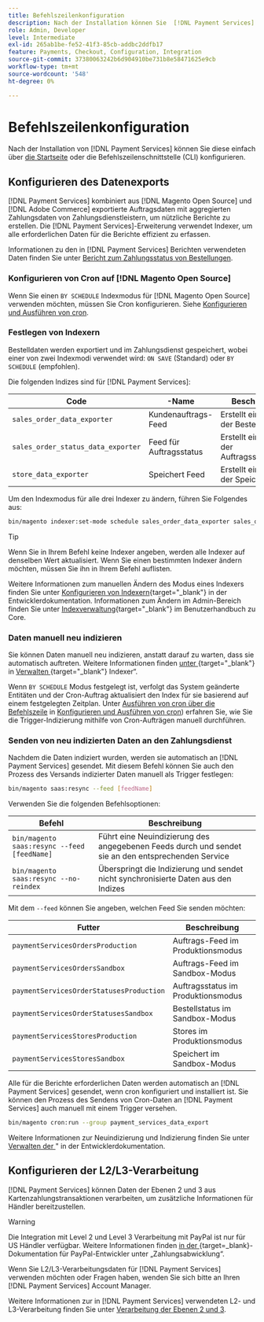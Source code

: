 ```yaml
---
title: Befehlszeilenkonfiguration
description: Nach der Installation können Sie  [!DNL Payment Services]  über die Befehlszeilenschnittstelle (CLI) konfigurieren.
role: Admin, Developer
level: Intermediate
exl-id: 265ab1be-fe52-41f3-85cb-addbc2ddfb17
feature: Payments, Checkout, Configuration, Integration
source-git-commit: 37380063242b6d904910be731b8e58471625e9cb
workflow-type: tm+mt
source-wordcount: '548'
ht-degree: 0%

---
```


# Befehlszeilenkonfiguration

Nach der Installation von [!DNL Payment Services] können Sie diese einfach über [die Startseite](payments-home.md) oder die Befehlszeilenschnittstelle (CLI) konfigurieren.

## Konfigurieren des Datenexports

[!DNL Payment Services] kombiniert aus [!DNL Magento Open Source] und [!DNL Adobe Commerce] exportierte Auftragsdaten mit aggregierten Zahlungsdaten von Zahlungsdienstleistern, um nützliche Berichte zu erstellen. Die [!DNL Payment Services]-Erweiterung verwendet Indexer, um alle erforderlichen Daten für die Berichte effizient zu erfassen.

Informationen zu den in [!DNL Payment Services] Berichten verwendeten Daten finden Sie unter [Bericht zum Zahlungsstatus von Bestellungen](order-payment-status.md#data-used-in-the-report).

### Konfigurieren von Cron auf [!DNL Magento Open Source]

Wenn Sie einen `BY SCHEDULE` Indexmodus für [!DNL Magento Open Source] verwenden möchten, müssen Sie Cron konfigurieren. Siehe [Konfigurieren und Ausführen von cron](https://experienceleague.adobe.com/en/docs/commerce-operations/configuration-guide/cli/configure-cron-jobs).

### Festlegen von Indexern

Bestelldaten werden exportiert und im Zahlungsdienst gespeichert, wobei einer von zwei Indexmodi verwendet wird: `ON SAVE` (Standard) oder `BY SCHEDULE` (empfohlen).

Die folgenden Indizes sind für [!DNL Payment Services]:

| Code | -Name | Beschreibung |
|    ---    |  ---  |  ---  |
| `sales_order_data_exporter` | Kundenauftrags-Feed | Erstellt einen Index der Bestelldaten |
| `sales_order_status_data_exporter` | Feed für Auftragsstatus | Erstellt einen Index der Auftragsstatusdaten |
| `store_data_exporter` | Speichert Feed | Erstellt einen Index der Speicherdaten |

Um den Indexmodus für alle drei Indexer zu ändern, führen Sie Folgendes aus:

```bash
bin/magento indexer:set-mode schedule sales_order_data_exporter sales_order_status_data_exporter store_data_exporter
```

>[!TIP]
>
>Wenn Sie in Ihrem Befehl keine Indexer angeben, werden alle Indexer auf denselben Wert aktualisiert. Wenn Sie einen bestimmten Indexer ändern möchten, müssen Sie ihn in Ihrem Befehl auflisten.

Weitere Informationen zum manuellen Ändern des Modus eines Indexers finden Sie unter [Konfigurieren von Indexern](https://experienceleague.adobe.com/en/docs/commerce-operations/configuration-guide/cli/manage-indexers#configure-indexers){target="_blank"} in der Entwicklerdokumentation. Informationen zum Ändern im Admin-Bereich finden Sie unter [Indexverwaltung](https://experienceleague.adobe.com/en/docs/commerce-admin/systems/tools/index-management#change-the-index-mode){target="_blank"} im Benutzerhandbuch zu Core.

### Daten manuell neu indizieren

Sie können Daten manuell neu indizieren, anstatt darauf zu warten, dass sie automatisch auftreten. Weitere Informationen finden [ unter ](https://experienceleague.adobe.com/en/docs/commerce-operations/configuration-guide/cli/manage-indexers#reindex){target="_blank"} in [Verwalten ](https://experienceleague.adobe.com/en/docs/commerce-operations/configuration-guide/cli/manage-indexers){target="_blank"} Indexer“.

Wenn `BY SCHEDULE` Modus festgelegt ist, verfolgt das System geänderte Entitäten und der Cron-Auftrag aktualisiert den Index für sie basierend auf einem festgelegten Zeitplan. Unter [Ausführen von cron über die Befehlszeile](https://experienceleague.adobe.com/en/docs/commerce-operations/configuration-guide/cli/configure-cron-jobs#config-cli-cron-group-run) in [Konfigurieren und Ausführen von cron](https://experienceleague.adobe.com/en/docs/commerce-operations/configuration-guide/cli/configure-cron-jobs)) erfahren Sie, wie Sie die Trigger-Indizierung mithilfe von Cron-Aufträgen manuell durchführen.

### Senden von neu indizierten Daten an den Zahlungsdienst

Nachdem die Daten indiziert wurden, werden sie automatisch an [!DNL Payment Services] gesendet. Mit diesem Befehl können Sie auch den Prozess des Versands indizierter Daten manuell als Trigger festlegen:

```bash
bin/magento saas:resync --feed [feedName]
```

Verwenden Sie die folgenden Befehlsoptionen:

| Befehl | Beschreibung |
|  ---  |  ---  |
| `bin/magento saas:resync --feed [feedName]` | Führt eine Neuindizierung des angegebenen Feeds durch und sendet sie an den entsprechenden Service |
| `bin/magento saas:resync --no-reindex` | Überspringt die Indizierung und sendet nicht synchronisierte Daten aus den Indizes |

Mit dem `--feed` können Sie angeben, welchen Feed Sie senden möchten:

| Futter | Beschreibung |
|  ---  |  ---  |
| `paymentServicesOrdersProduction` | Auftrags-Feed im Produktionsmodus |
| `paymentServicesOrdersSandbox` | Auftrags-Feed im Sandbox-Modus |
| `paymentServicesOrderStatusesProduction` | Auftragsstatus im Produktionsmodus |
| `paymentServicesOrderStatusesSandbox` | Bestellstatus im Sandbox-Modus |
| `paymentServicesStoresProduction` | Stores im Produktionsmodus |
| `paymentServicesStoresSandbox` | Speichert im Sandbox-Modus |

Alle für die Berichte erforderlichen Daten werden automatisch an [!DNL Payment Services] gesendet, wenn cron konfiguriert und installiert ist. Sie können den Prozess des Sendens von Cron-Daten an [!DNL Payment Services] auch manuell mit einem Trigger versehen.

```bash
bin/magento cron:run --group payment_services_data_export
```

Weitere Informationen zur Neuindizierung und Indizierung finden Sie unter [Verwalten der ](https://experienceleague.adobe.com/en/docs/commerce-operations/configuration-guide/cli/manage-indexers)&quot; in der Entwicklerdokumentation.

## Konfigurieren der L2/L3-Verarbeitung

[!DNL Payment Services] können Daten der Ebenen 2 und 3 aus Kartenzahlungstransaktionen verarbeiten, um zusätzliche Informationen für Händler bereitzustellen.

>[!WARNING]
>
> Die Integration mit Level 2 und Level 3 Verarbeitung mit PayPal ist nur für US Händler verfügbar. Weitere Informationen finden [ in der ](https://developer.paypal.com/docs/checkout/advanced/processing/){target=_blank}-Dokumentation für PayPal-Entwickler unter „Zahlungsabwicklung“.

Wenn Sie L2/L3-Verarbeitungsdaten für [!DNL Payment Services] verwenden möchten oder Fragen haben, wenden Sie sich bitte an Ihren [!DNL Payment Services] Account Manager.

Weitere Informationen zur in [!DNL Payment Services] verwendeten L2- und L3-Verarbeitung finden Sie unter [Verarbeitung der Ebenen 2 und 3](levels-card-payment-transactions.md).
